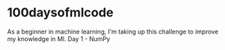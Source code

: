 # 100daysofmlcode
As a beginner in machine learning, I'm taking up this challenge to improve my knowledge in Ml. 
Day 1 - NumPy 
